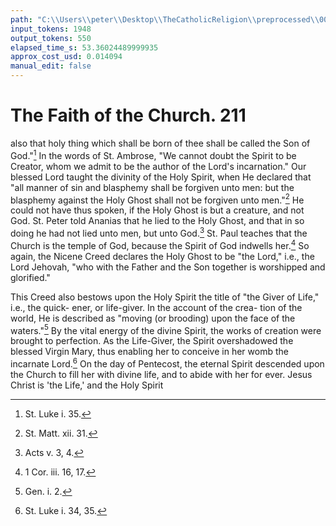 ```yaml
---
path: "C:\\Users\\peter\\Desktop\\TheCatholicReligion\\preprocessed\\00230.jpg"
input_tokens: 1948
output_tokens: 550
elapsed_time_s: 53.36024489999935
approx_cost_usd: 0.014094
manual_edit: false
---
```

# The Faith of the Church. 211

also that holy thing which shall be born of thee
shall be called the Son of God."[^1] In the words
of St. Ambrose, "We cannot doubt the Spirit
to be Creator, whom we admit to be the author
of the Lord's incarnation." Our blessed Lord
taught the divinity of the Holy Spirit, when He
declared that "all manner of sin and blasphemy
shall be forgiven unto men: but the blasphemy
against the Holy Ghost shall not be forgiven
unto men."[^2] He could not have thus spoken,
if the Holy Ghost is but a creature, and not
God. St. Peter told Ananias that he lied to
the Holy Ghost, and that in so doing he had
not lied unto men, but unto God.[^3] St. Paul
teaches that the Church is the temple of God,
because the Spirit of God indwells her.[^4] So
again, the Nicene Creed declares the Holy
Ghost to be "the Lord," i.e., the Lord Jehovah,
"who with the Father and the Son together
is worshipped and glorified."

This Creed also bestows upon the Holy Spirit
the title of "the Giver of Life," i.e., the quick-
ener, or life-giver. In the account of the crea-
tion of the world, He is described as "moving
(or brooding) upon the face of the waters."[^5]
By the vital energy of the divine Spirit, the
works of creation were brought to perfection.
As the Life-Giver, the Spirit overshadowed
the blessed Virgin Mary, thus enabling her to
conceive in her womb the incarnate Lord.[^6]
On the day of Pentecost, the eternal Spirit
descended upon the Church to fill her with
divine life, and to abide with her for ever.
Jesus Christ is 'the Life,' and the Holy Spirit

[^1]: St. Luke i. 35.
[^2]: St. Matt. xii. 31.
[^3]: Acts v. 3, 4.
[^4]: 1 Cor. iii. 16, 17.
[^5]: Gen. i. 2.
[^6]: St. Luke i. 34, 35.